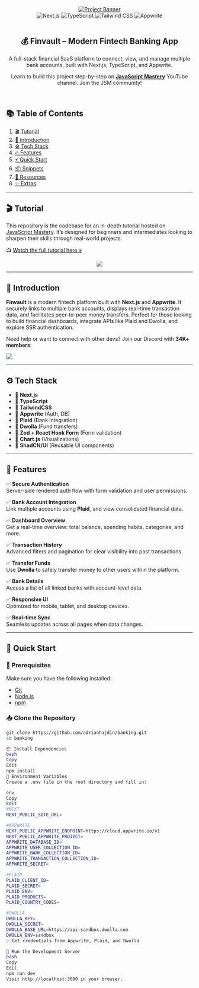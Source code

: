 <div align="center">
  <a href="https://youtu.be/PuOVqP_cjkE?feature=shared" target="_blank">
    <img src="[https://github.com/adrianhajdin/banking/assets/151519281/3c03519c-7ebd-4539-b598-49e63d1770b4](https://wallpapercave.com/wp/wp6603070.png)" alt="Project Banner" />
  </a>
</div>

<div align="center">
  <img src="https://img.shields.io/badge/-Next_JS-black?style=for-the-badge&logo=nextdotjs&logoColor=white" alt="Next.js" />
  <img src="https://img.shields.io/badge/-TypeScript-black?style=for-the-badge&logo=typescript&logoColor=white&color=3178C6" alt="TypeScript" />
  <img src="https://img.shields.io/badge/-Tailwind_CSS-black?style=for-the-badge&logo=tailwindcss&logoColor=white&color=06B6D4" alt="Tailwind CSS" />
  <img src="https://img.shields.io/badge/-Appwrite-black?style=for-the-badge&logo=appwrite&logoColor=white&color=FD366E" alt="Appwrite" />
</div>

<br />

<h2 align="center">💰 Finvault – Modern Fintech Banking App</h2>

<p align="center">
  A full-stack financial SaaS platform to connect, view, and manage multiple bank accounts, built with Next.js, TypeScript, and Appwrite.
</p>

<p align="center">
  Learn to build this project step-by-step on <a href="https://www.youtube.com/@javascriptmastery/videos" target="_blank"><strong>JavaScript Mastery</strong></a> YouTube channel. Join the JSM community!
</p>

<br />

## 📚 Table of Contents

1. [🎬 Tutorial](#tutorial)
2. [🚀 Introduction](#introduction)
3. [⚙️ Tech Stack](#tech-stack)
4. [🔥 Features](#features)
5. [⚡ Quick Start](#quick-start)
6. [📦 Snippets](#snippets)
7. [🔗 Resources](#links)
8. [✨ Extras](#more)

---

## 🎬 Tutorial

This repository is the codebase for an in-depth tutorial hosted on [JavaScript Mastery](https://www.youtube.com/@javascriptmastery/videos). It’s designed for beginners and intermediates looking to sharpen their skills through real-world projects.

📺 [Watch the full tutorial here »](https://youtu.be/PuOVqP_cjkE?feature=shared)

<div align="center">
  <a href="https://youtu.be/PuOVqP_cjkE?feature=shared" target="_blank">
    <img src="https://github.com/sujatagunale/EasyRead/assets/151519281/1736fca5-a031-4854-8c09-bc110e3bc16d" />
  </a>
</div>

---

## 🤖 Introduction

**Finvault** is a modern fintech platform built with **Next.js** and **Appwrite**. It securely links to multiple bank accounts, displays real-time transaction data, and facilitates peer-to-peer money transfers. Perfect for those looking to build financial dashboards, integrate APIs like Plaid and Dwolla, and explore SSR authentication.

Need help or want to connect with other devs? Join our Discord with **34K+ members**:

<a href="https://discord.com/invite/n6EdbFJ" target="_blank">
  <img src="https://github.com/sujatagunale/EasyRead/assets/151519281/618f4872-1e10-42da-8213-1d69e486d02e" />
</a>

---

## ⚙️ Tech Stack

- 🔷 **Next.js**
- 🔷 **TypeScript**
- 🔷 **TailwindCSS**
- 🔷 **Appwrite** (Auth, DB)
- 🔷 **Plaid** (Bank integration)
- 🔷 **Dwolla** (Fund transfers)
- 🔷 **Zod + React Hook Form** (Form validation)
- 🔷 **Chart.js** (Visualizations)
- 🔷 **ShadCN/UI** (Reusable UI components)

---

## 🔋 Features

✅ **Secure Authentication**  
Server-side rendered auth flow with form validation and user permissions.

✅ **Bank Account Integration**  
Link multiple accounts using **Plaid**, and view consolidated financial data.

✅ **Dashboard Overview**  
Get a real-time overview: total balance, spending habits, categories, and more.

✅ **Transaction History**  
Advanced filters and pagination for clear visibility into past transactions.

✅ **Transfer Funds**  
Use **Dwolla** to safely transfer money to other users within the platform.

✅ **Bank Details**  
Access a list of all linked banks with account-level data.

✅ **Responsive UI**  
Optimized for mobile, tablet, and desktop devices.

✅ **Real-time Sync**  
Seamless updates across all pages when data changes.

---

## 🤸 Quick Start

### 🔧 Prerequisites

Make sure you have the following installed:

- [Git](https://git-scm.com/)
- [Node.js](https://nodejs.org/)
- [npm](https://www.npmjs.com/)

### 📥 Clone the Repository

```bash
git clone https://github.com/adrianhajdin/banking.git
cd banking

📦 Install Dependencies
bash
Copy
Edit
npm install
🔑 Environment Variables
Create a .env file in the root directory and fill in:

env
Copy
Edit
#NEXT
NEXT_PUBLIC_SITE_URL=

#APPWRITE
NEXT_PUBLIC_APPWRITE_ENDPOINT=https://cloud.appwrite.io/v1
NEXT_PUBLIC_APPWRITE_PROJECT=
APPWRITE_DATABASE_ID=
APPWRITE_USER_COLLECTION_ID=
APPWRITE_BANK_COLLECTION_ID=
APPWRITE_TRANSACTION_COLLECTION_ID=
APPWRITE_SECRET=

#PLAID
PLAID_CLIENT_ID=
PLAID_SECRET=
PLAID_ENV=
PLAID_PRODUCTS=
PLAID_COUNTRY_CODES=

#DWOLLA
DWOLLA_KEY=
DWOLLA_SECRET=
DWOLLA_BASE_URL=https://api-sandbox.dwolla.com
DWOLLA_ENV=sandbox
💡 Get credentials from Appwrite, Plaid, and Dwolla

🏁 Run the Development Server
bash
Copy
Edit
npm run dev
Visit http://localhost:3000 in your browser.


